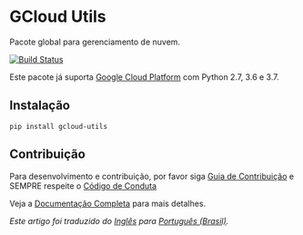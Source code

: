 # GCloud Utils

Pacote global para gerenciamento de nuvem.

[![Build Status](https://travis-ci.org/globocom/gcloud-utils.svg?branch=master)](https://travis-ci.org/globocom/gcloud-utils)

Este pacote já suporta [Google Cloud Platform](https://cloud.google.com/) com Python 2.7, 3.6 e 3.7.

## Instalação

```
pip install gcloud-utils
```

## Contribuição

Para desenvolvimento e contribuição, por favor siga [Guia de Contribuição](https://github.com/globocom/gcloud-utils/blob/master/CONTRIBUTING.md) e SEMPRE respeite o [Código de Conduta
](https://github.com/globocom/gcloud-utils/blob/master/CODE_OF_CONDUCT.md)


Veja a [Documentação Completa](https://gcloud-utils.readthedocs.io/en/latest/) para mais detalhes.

*Este artigo foi traduzido do [Inglês](README.md) para [Português (Brasil)](README-pt-BR.md).*